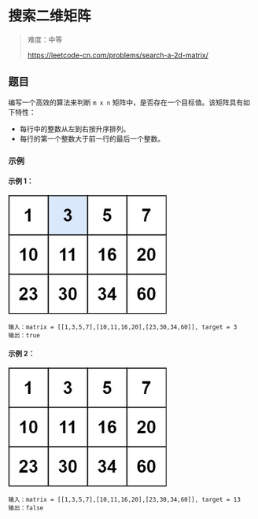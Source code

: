 # 搜索二维矩阵

> 难度：中等
>
> https://leetcode-cn.com/problems/search-a-2d-matrix/

## 题目

编写一个高效的算法来判断 `m x n` 矩阵中，是否存在一个目标值。该矩阵具有如下特性：

- 每行中的整数从左到右按升序排列。
- 每行的第一个整数大于前一行的最后一个整数。

### 示例

#### 示例 1：

![search-a-2d-matrix-1](../../assets/images/problemset/search-a-2d-matrix-1.jpg)

```
输入：matrix = [[1,3,5,7],[10,11,16,20],[23,30,34,60]], target = 3
输出：true
```

#### 示例 2：

![search-a-2d-matrix-2](../../assets/images/problemset/search-a-2d-matrix-2.jpg)

```
输入：matrix = [[1,3,5,7],[10,11,16,20],[23,30,34,60]], target = 13
输出：false
```